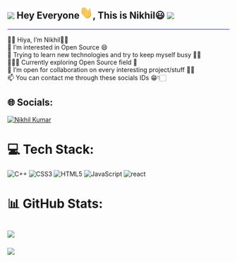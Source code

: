 ## <img src="https://media.giphy.com/media/iY8CRBdQXODJSCERIr/giphy.gif" width="30px"> Hey Everyone<img src="https://raw.githubusercontent.com/ABSphreak/ABSphreak/master/gifs/Hi.gif" width="30px">, This is Nikhil😃 <img src="https://media.giphy.com/media/iY8CRBdQXODJSCERIr/giphy.gif" width="30px">

<hr style="height:2px;border-width:1;border-radius: 5px;color:gray;background-color:#8080ff">

👋🏻 Hiya, I’m Nikhil✌🏻 <br/>
👀 I’m interested in Open Source 😄<br/>
🌱 Trying to learn new technologies and try to keep myself busy 🤵🏻 <br/>
👨🏻‍💻 Currently exploring Open Source field 📱</br>
💞️ I’m open for collaboration on every interesting project/stuff ✌🏻<br/>
📫 You can contact me through these socials IDs 😁👇🏻 <br/>

## 🌐 Socials:

<p>
<a href="https://www.linkedin.com/in/nikhilkumar023/">
<img border="0" alt="Nikhil Kumar" src="https://img.icons8.com/doodle/40/000000/linkedin--v2.png"/>
</a>
  
# 💻 Tech Stack:

![C++](https://img.shields.io/badge/c++-%2300599C.svg?style=for-the-badge&logo=c%2B%2B&logoColor=white) ![CSS3](https://img.shields.io/badge/css3-%231572B6.svg?style=for-the-badge&logo=css3&logoColor=white) ![HTML5](https://img.shields.io/badge/html5-%23E34F26.svg?style=for-the-badge&logo=html5&logoColor=white)  ![JavaScript](https://img.shields.io/badge/javascript-%23323330.svg?style=for-the-badge&logo=javascript&logoColor=%23F7DF1E) ![react](https://img.shields.io/badge/react-%23ED8B00.svg?style=for-the-badge&logo=react&logoColor=white)

# 📊 GitHub Stats:

## ![](https://github-readme-stats.vercel.app/api?username=nikhilkumar023&theme=swift&hide_border=false&include_all_commits=true&count_private=false)

[![](https://visitcount.itsvg.in/api?id=nikhilkumar023&icon=0&color=0)](https://visitcount.itsvg.in)
